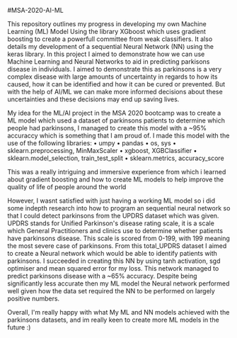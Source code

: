 #MSA-2020-AI-ML

This repository outlines my progress in developing my own Machine Learning (ML) Model Using the library XGboost which uses gradient boosting to create a powerfull committee from weak classifiers. It also details my development of a sequential Neural Network (NN) using the keras library. In this project I aimed to demonstrate how we can use Machine Learning and Neural Networks to aid in predicting parkisons disease in individuals. I aimed to demonstrate this as parkinsons is a very complex disease with large amounts of uncertainty in regards to how its caused, how it can be identified and how it can be cured or prevented. But with the help of AI/ML we can make more informed decisions about these uncertainties and these decisions may end up saving lives.

My idea for the ML/AI project in the MSA 2020 bootcamp was to create a ML model which used a dataset of parkinsons patients to determine which people had parkinsons, I managed to create this model with a ~95% accuraccy which is something that I am proud of. I made this model with the use of the following libraries:
•	umpy 
•	pandas
•	os, sys
•	sklearn.preprocessing, MinMaxScaler
• xgboost, XGBClassifier
•	sklearn.model_selection, train_test_split
•	sklearn.metrics, accuracy_score

This was a really intriguing and immersive experience from which i learned about gradient boosting and how to create ML models to help improve the quality of life of people around the world

However, I wasnt satisfied with just having a working ML model so i did some indepth research into how to program an sequential neural network so that I could detect parkinsons from the UPDRS dataset which was given. UPDRS stands for Unified Parkinson's disease rating scale, it is a scale which General Practitioners and clinics use to determine whether patients have parkinsons disease. This scale is scored from 0-199, with 199 meaning the most severe case of parkinsons. From this total_UPDRS dataset I aimed to create a Neural network which would be able to identify patients with parkinsons. I succeeded in creating this NN by using tanh activation, sgd optimiser and mean squared error for my loss. This network managed to predict parkinsons disease with a ~65% accuracy. Despite being significantly less accurate then my ML model the Neural network performed well given how the data set required the NN to be performed on largely positive numbers. 

Overall, I'm really happy with what My ML and NN models achieved with the parkinsons datasets, and im really keen to create more ML models in the future :)

